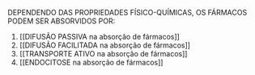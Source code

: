 DEPENDENDO DAS PROPRIEDADES FÍSICO-QUÍMICAS, OS FÁRMACOS PODEM SER ABSORVIDOS POR:
1. [[DIFUSÃO PASSIVA na absorção de fármacos]]
2. [[DIFUSÃO FACILITADA na absorção de fármacos]]
3. [[TRANSPORTE ATIVO na absorção de fármacos]]
4. [[ENDOCITOSE na absorção de fármacos]]


